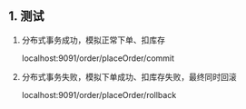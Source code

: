 ## 1. 测试

1. 分布式事务成功，模拟正常下单、扣库存

   localhost:9091/order/placeOrder/commit

2. 分布式事务失败，模拟下单成功、扣库存失败，最终同时回滚

   localhost:9091/order/placeOrder/rollback


